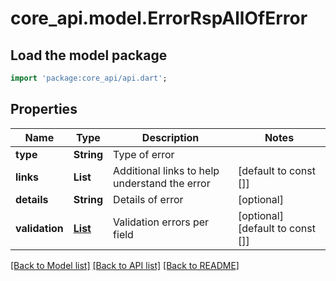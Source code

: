 # core_api.model.ErrorRspAllOfError

## Load the model package
```dart
import 'package:core_api/api.dart';
```

## Properties
Name | Type | Description | Notes
------------ | ------------- | ------------- | -------------
**type** | **String** | Type of error | 
**links** | **List<String>** | Additional links to help understand the error | [default to const []]
**details** | **String** | Details of error | [optional] 
**validation** | [**List<ErrorRspAllOfErrorValidation>**](ErrorRspAllOfErrorValidation.md) | Validation errors per field | [optional] [default to const []]

[[Back to Model list]](../README.md#documentation-for-models) [[Back to API list]](../README.md#documentation-for-api-endpoints) [[Back to README]](../README.md)


